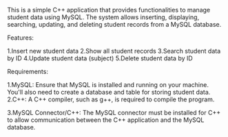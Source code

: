 

This is a simple C++ application that provides functionalities to manage student data using MySQL. The system allows inserting, displaying, searching, updating, and deleting student records from a MySQL database.

Features:

1.Insert new student data
2.Show all student records
3.Search student data by ID
4.Update student data (subject)
5.Delete student data by ID

Requirements:

1.MySQL: Ensure that MySQL is installed and running on your machine. You'll also need to create a database and table for storing student data.
2.C++: A C++ compiler, such as g++, is required to compile the program.

3.MySQL Connector/C++: The MySQL connector must be installed for C++ to allow communication between the C++ application and the MySQL database.
